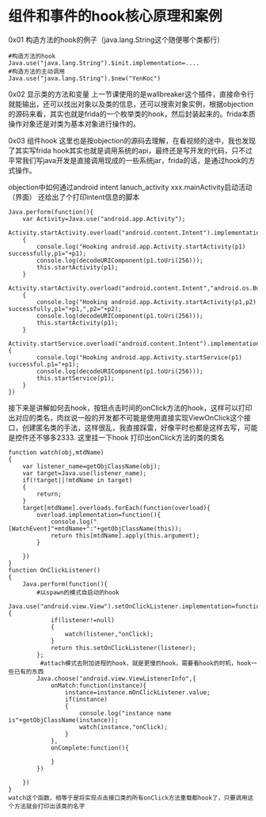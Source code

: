 # 组件和事件的hook核心原理和案例

0x01 构造方法的hook的例子（java.lang.String这个随便哪个类都行）
```
#构造方法的hook
Java.use("java.lang.String").$init.implementation=....
#构造方法的主动调用
Java.use("java.lang.String").$new("YenKoc")
```

0x02 显示类的方法和变量
上一节课使用的是wallbreaker这个插件，直接命令行就能输出，还可以找出对象以及类的信息，还可以搜索对象实例，根据objection的源码来看，其实也就是frida的一个枚举类的hook，然后封装起来的。frida本质操作对象还是对类为基本对象进行操作的。

0x03 组件hook
这里也是按objection的源码去理解，在看视频的途中，我也发现了其实写frida hook其实也就是调用系统的api，最终还是写开发的代码，只不过平常我们写java开发是直接调用现成的一些系统jar，frida的话，是通过hook的方式操作。

objection中如何通过android intent lanuch_activity xxx.mainActivity启动活动（界面）
还给出了个打印intent信息的脚本
```
Java.perform(function(){
    var Activity=Java.use("android.app.Activity");
    Activity.startActivity.overload("android.content.Intent").implementation=function(p)
    {
        console.log("Hooking android.app.Activity.startActivity(p1) successfully,p1="+p1);
        console.log(decodeURIComponent(p1.toUri(256)));
        this.startActivity(p1);
    }
     Activity.startActivity.overload("android.content.Intent","android.os.Bundle").implementation=function(p1,p2)
    {
        console.log("Hooking android.app.Activity.startActivity(p1,p2) successfully,p1="+p1,",p2="+p2);
        console.log(decodeURIComponent(p1.toUri(256)));
        this.startActivity(p1);
    }
    Activity.startService.overload("android.content.Intent").implementation=function(p1){
        console.log("Hooking android.app.Activity.startService(p1) successful.p1="+p1);
        console.log(decodeURIComponent(p1.toUri(256)));
        this.startService(p1);
    }
})
```
接下来是讲解如何去hook，按钮点击时间的onClick方法的hook，这样可以打印出对应的类名，肉丝说一般的开发都不可能是使用直接实现ViewOnClick这个接口，创建匿名类的手法，这样很乱，我直接踩雷，好像平时也都是这样去写，可能是控件还不够多2333.
这里挂一下hook 打印出onClick方法的类的类名
```
function watch(obj,mtdName)
{
    var listener_name=getObjClassName(obj);
    var target=Java.use(listener_name);
    if(!target||!mtdName in target)
    {
        return;
    }
    target[mtdName].overloads.forEach(function(overload){
        overload.implementation=function(){
            console.log("[WatchEvent]"+mtdName+":"+getObjClassName(this));
            return this[mtdName].apply(this.argument);
        }

    })
}
function OnClickListener()
{
    Java.perform(function(){
        #以spawn的模式自启动的hook
        Java.use("android.view.View").setOnClickListener.implementation=function(listener){
            if(listener!=null)
            {
                watch(listener,"onClick);
            }
            return this.setOnClickListener(listener);
        };
         #attach模式去附加进程的hook，就是更慢的hook，需要看hook的时机，hook一些已有的东西
        Java.choose("android.view.ViewListenerInfo",{
            onMatch:function(instance){
                instance=instance.mOnClickListener.value;
                if(instance)
                {
                    console.log("instance name is"+getObjClassName(instance));
                    watch(instance,"onClick);
                }
            },
            onComplete:function(){

            }
        })

    })
}
watch这个函数，相等于是将实现点击接口类的所有onClick方法重载都hook了，只要调用这个方法就会打印出该类的名字
